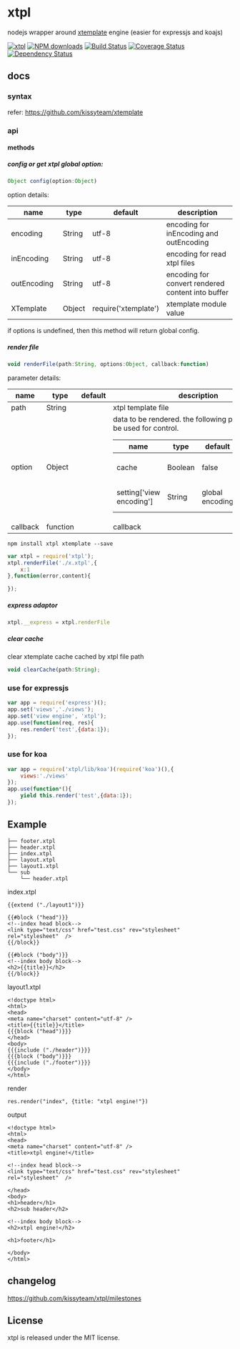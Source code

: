 # xtpl

nodejs wrapper around [xtemplate](https://github.com/kissyteam/xtemplate) engine (easier for expressjs and koajs)

[![xtpl](https://nodei.co/npm/xtpl.png)](https://npmjs.org/package/xtpl)
[![NPM downloads](http://img.shields.io/npm/dm/xtpl.svg)](https://npmjs.org/package/xtpl)
[![Build Status](https://secure.travis-ci.org/kissyteam/xtpl.png?branch=master)](https://travis-ci.org/kissyteam/xtpl)
[![Coverage Status](https://coveralls.io/repos/kissyteam/xtpl/badge.png?branch=master)](https://coveralls.io/r/kissyteam/xtpl?branch=master)
[![Dependency Status](https://gemnasium.com/kissyteam/xtpl.png)](https://gemnasium.com/kissyteam/xtpl)

## docs

### syntax

refer: https://github.com/kissyteam/xtemplate

### api

#### methods

##### config or get xtpl global option:
```javascript
Object config(option:Object)
```

option details:
<table class="table table-bordered table-striped">
    <thead>
    <tr>
        <th style="width: 100px;">name</th>
        <th style="width: 50px;">type</th>
        <th style="width: 50px;">default</th>
        <th>description</th>
    </tr>
    </thead>
    <tbody>
      <tr>
          <td>encoding</td>
          <td>String</td>
          <td>utf-8</td>
          <td>encoding for inEncoding and outEncoding</td>
      </tr>
      <tr>
          <td>inEncoding</td>
          <td>String</td>
          <td>utf-8</td>
          <td>encoding for read xtpl files</td>
      </tr>
      <tr>
          <td>outEncoding</td>
          <td>String</td>
          <td>utf-8</td>
          <td>encoding for convert rendered content into buffer</td>
      </tr>
      <tr>
          <td>XTemplate</td>
          <td>Object</td>
          <td>require('xtemplate')</td>
          <td>xtemplate module value</td>
      </tr>
    </tbody>
</table>

if options is undefined, then this method will return global config.

##### render file
```javascript
void renderFile(path:String, options:Object, callback:function)
```
parameter details:
<table class="table table-bordered table-striped">
    <thead>
    <tr>
        <th style="width: 100px;">name</th>
        <th style="width: 50px;">type</th>
        <th style="width: 50px;">default</th>
        <th>description</th>
    </tr>
    </thead>
    <tbody>
      <tr>
          <td>path</td>
          <td>String</td>
          <td></td>
          <td>xtpl template file</td>
      </tr>
      <tr>
          <td>option</td>
          <td>Object</td>
          <td></td>
          <td>
          data to be rendered. the following properties will be used for control.
          <table class="table table-bordered table-striped">
              <thead>
              <tr>
                  <th style="width: 100px;">name</th>
                  <th style="width: 50px;">type</th>
                  <th style="width: 50px;">default</th>
                  <th>description</th>
              </tr>
              </thead>
              <tbody>
                <tr>
                    <td>cache</td>
                    <td>Boolean</td>
                    <td>false</td>
                    <td>whether cache xtpl by path</td>
                </tr>
                <tr>
                    <td>setting['view encoding']</td>
                    <td>String</td>
                    <td>global encoding</td>
                    <td>encoding for read xtpl files</td>
                </tr>
              </tbody>
          </table>
          </td>
      </tr>
      <tr>
          <td>callback</td>
          <td>function</td>
          <td></td>
          <td>callback</td>
      </tr>
    </tbody>
</table>

```
npm install xtpl xtemplate --save
```

```javascript
var xtpl = require('xtpl');
xtpl.renderFile('./x.xtpl',{
	x:1
},function(error,content){

});
```

##### express adaptor

```javascript
xtpl.__express = xtpl.renderFile
```

##### clear cache

clear xtemplate cache cached by xtpl file path

```javascript
void clearCache(path:String);
```

### use for expressjs

```javascript
var app = require('express')();
app.set('views','./views');
app.set('view engine', 'xtpl');
app.use(function(req, res){
    res.render('test',{data:1});
});
```

### use for koa

```javascript
var app = require('xtpl/lib/koa')(require('koa')(),{
    views:'./views'
});
app.use(function*(){
    yield this.render('test',{data:1});
});
```

## Example

    ├── footer.xtpl
    ├── header.xtpl
    ├── index.xtpl
    ├── layout.xtpl
    ├── layout1.xtpl
    └── sub
        └── header.xtpl

index.xtpl

    {{extend ("./layout1")}}

    {{#block ("head")}}
    <!--index head block-->
    <link type="text/css" href="test.css" rev="stylesheet" rel="stylesheet"  />
    {{/block}}

    {{#block ("body")}}
    <!--index body block-->
    <h2>{{title}}</h2>
    {{/block}}

layout1.xtpl

    <!doctype html>
    <html>
    <head>
    <meta name="charset" content="utf-8" />
    <title>{{title}}</title>
    {{{block ("head")}}}
    </head>
    <body>
    {{{include ("./header")}}}
    {{{block ("body")}}}
    {{{include ("./footer")}}}
    </body>
    </html>


render

    res.render("index", {title: "xtpl engine!"})

output

    <!doctype html>
    <html>
    <head>
    <meta name="charset" content="utf-8" />
    <title>xtpl engine!</title>

    <!--index head block-->
    <link type="text/css" href="test.css" rev="stylesheet" rel="stylesheet"  />

    </head>
    <body>
    <h1>header</h1>
    <h2>sub header</h2>

    <!--index body block-->
    <h2>xtpl engine!</h2>

    <h1>footer</h1>

    </body>
    </html>


## changelog

https://github.com/kissyteam/xtpl/milestones

## License

xtpl is released under the MIT license.